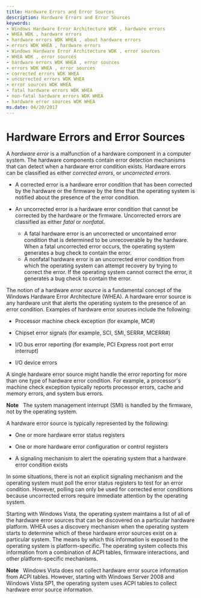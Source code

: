 ```yaml
---
title: Hardware Errors and Error Sources
description: Hardware Errors and Error Sources
keywords:
- Windows Hardware Error Architecture WDK , hardware errors
- WHEA WDK , hardware errors
- hardware errors WDK WHEA , about hardware errors
- errors WDK WHEA , hardware errors
- Windows Hardware Error Architecture WDK , error sources
- WHEA WDK , error sources
- hardware errors WDK WHEA , error sources
- errors WDK WHEA , error sources
- corrected errors WDK WHEA
- uncorrected errors WDK WHEA
- error sources WDK WHEA
- fatal hardware errors WDK WHEA
- non-fatal hardware errors WDK WHEA
- hardware error sources WDK WHEA
ms.date: 04/20/2017
---
```


# Hardware Errors and Error Sources


A *hardware error* is a malfunction of a hardware component in a computer system. The hardware components contain error detection mechanisms that can detect when a hardware error condition exists. Hardware errors can be classified as either *corrected errors*, or *uncorrected errors*.

-   A corrected error is a hardware error condition that has been corrected by the hardware or the firmware by the time that the operating system is notified about the presence of the error condition.

-   An uncorrected error is a hardware error condition that cannot be corrected by the hardware or the firmware. Uncorrected errors are classified as either *fatal* or *nonfatal*.
    -   A fatal hardware error is an uncorrected or uncontained error condition that is determined to be unrecoverable by the hardware. When a fatal uncorrected error occurs, the operating system generates a bug check to contain the error.
    -   A nonfatal hardware error is an uncorrected error condition from which the operating system can attempt recovery by trying to correct the error. If the operating system cannot correct the error, it generates a bug check to contain the error.

The notion of a hardware *error source* is a fundamental concept of the Windows Hardware Error Architecture (WHEA). A hardware error source is any hardware unit that alerts the operating system to the presence of an error condition. Examples of hardware error sources include the following:

-   Processor machine check exception (for example, MC#)

-   Chipset error signals (for example, SCI, SMI, SERR\#, MCERR\#)

-   I/O bus error reporting (for example, PCI Express root port error interrupt)

-   I/O device errors

A single hardware error source might handle the error reporting for more than one type of hardware error condition. For example, a processor's machine check exception typically reports processor errors, cache and memory errors, and system bus errors.

**Note**   The system management interrupt (SMI) is handled by the firmware, not by the operating system.

 

A hardware error source is typically represented by the following:

-   One or more hardware error status registers

-   One or more hardware error configuration or control registers

-   A signaling mechanism to alert the operating system that a hardware error condition exists

In some situations, there is not an explicit signaling mechanism and the operating system must poll the error status registers to test for an error condition. However, polling can only be used for corrected error conditions because uncorrected errors require immediate attention by the operating system.

Starting with Windows Vista, the operating system maintains a list of all of the hardware error sources that can be discovered on a particular hardware platform. WHEA uses a discovery mechanism when the operating system starts to determine which of these hardware error sources exist on a particular system. The means by which this information is exposed to the operating system is platform-specific. The operating system collects this information from a combination of ACPI tables, firmware interactions, and other platform-specific mechanisms.

**Note**   Windows Vista does not collect hardware error source information from ACPI tables. However, starting with Windows Server 2008 and Windows Vista SP1, the operating system uses ACPI tables to collect hardware error source information.

 

 

 




